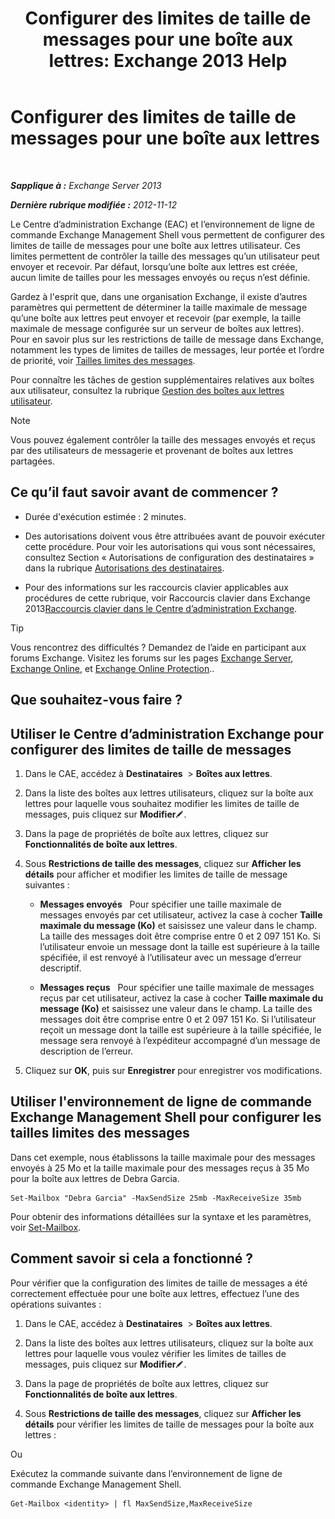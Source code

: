﻿---
title: 'Configurer des limites de taille de messages pour une boîte aux lettres: Exchange 2013 Help'
TOCTitle: Configurer des limites de taille de messages pour une boîte aux lettres
ms:assetid: d1220685-14c0-4c4f-abb2-3920f3046212
ms:mtpsurl: https://technet.microsoft.com/fr-fr/library/Bb124708(v=EXCHG.150)
ms:contentKeyID: 50555498
ms.date: 04/24/2018
mtps_version: v=EXCHG.150
ms.translationtype: HT
---

# Configurer des limites de taille de messages pour une boîte aux lettres

 

_**Sapplique à :** Exchange Server 2013_

_**Dernière rubrique modifiée :** 2012-11-12_

Le Centre d’administration Exchange (EAC) et l’environnement de ligne de commande Exchange Management Shell vous permettent de configurer des limites de taille de messages pour une boîte aux lettres utilisateur. Ces limites permettent de contrôler la taille des messages qu’un utilisateur peut envoyer et recevoir. Par défaut, lorsqu’une boîte aux lettres est créée, aucun limite de tailles pour les messages envoyés ou reçus n’est définie.

Gardez à l'esprit que, dans une organisation Exchange, il existe d’autres paramètres qui permettent de déterminer la taille maximale de message qu’une boîte aux lettres peut envoyer et recevoir (par exemple, la taille maximale de message configurée sur un serveur de boîtes aux lettres). Pour en savoir plus sur les restrictions de taille de message dans Exchange, notamment les types de limites de tailles de messages, leur portée et l’ordre de priorité, voir [Tailles limites des messages](message-size-limits-exchange-2013-help.md).

Pour connaître les tâches de gestion supplémentaires relatives aux boîtes aux utilisateur, consultez la rubrique [Gestion des boîtes aux lettres utilisateur](manage-user-mailboxes-exchange-2013-help.md).

> [!NOTE]
> Vous pouvez également contrôler la taille des messages envoyés et reçus par des utilisateurs de messagerie et provenant de boîtes aux lettres partagées.


## Ce qu’il faut savoir avant de commencer ?

  - Durée d'exécution estimée : 2 minutes.

  - Des autorisations doivent vous être attribuées avant de pouvoir exécuter cette procédure. Pour voir les autorisations qui vous sont nécessaires, consultez Section « Autorisations de configuration des destinataires » dans la rubrique [Autorisations des destinataires](recipients-permissions-exchange-2013-help.md).

  - Pour des informations sur les raccourcis clavier applicables aux procédures de cette rubrique, voir Raccourcis clavier dans Exchange 2013[Raccourcis clavier dans le Centre d’administration Exchange](keyboard-shortcuts-in-the-exchange-admin-center-exchange-online-protection-help.md).

> [!TIP]
> Vous rencontrez des difficultés ? Demandez de l’aide en participant aux forums Exchange. Visitez les forums sur les pages <a href="https://go.microsoft.com/fwlink/p/?linkid=60612">Exchange Server</a>, <a href="https://go.microsoft.com/fwlink/p/?linkid=267542">Exchange Online</a>, et <a href="https://go.microsoft.com/fwlink/p/?linkid=285351">Exchange Online Protection</a>..


## Que souhaitez-vous faire ?

## Utiliser le Centre d’administration Exchange pour configurer des limites de taille de messages

1.  Dans le CAE, accédez à **Destinataires**  \> **Boîtes aux lettres**.

2.  Dans la liste des boîtes aux lettres utilisateurs, cliquez sur la boîte aux lettres pour laquelle vous souhaitez modifier les limites de taille de messages, puis cliquez sur **Modifier**![Icône Modifier](images/Bb124582.6f53ccb2-1f13-4c02-bea0-30690e6ea71d(EXCHG.150).gif "Icône Modifier").

3.  Dans la page de propriétés de boîte aux lettres, cliquez sur **Fonctionnalités de boîte aux lettres**.

4.  Sous **Restrictions de taille des messages**, cliquez sur **Afficher les détails** pour afficher et modifier les limites de taille de message suivantes :
    
      - **Messages envoyés**   Pour spécifier une taille maximale de messages envoyés par cet utilisateur, activez la case à cocher **Taille maximale du message (Ko)** et saisissez une valeur dans le champ. La taille des messages doit être comprise entre 0 et 2 097 151 Ko. Si l’utilisateur envoie un message dont la taille est supérieure à la taille spécifiée, il est renvoyé à l’utilisateur avec un message d’erreur descriptif.
    
      - **Messages reçus**   Pour spécifier une taille maximale de messages reçus par cet utilisateur, activez la case à cocher **Taille maximale du message (Ko)** et saisissez une valeur dans le champ. La taille des messages doit être comprise entre 0 et 2 097 151 Ko. Si l’utilisateur reçoit un message dont la taille est supérieure à la taille spécifiée, le message sera renvoyé à l’expéditeur accompagné d’un message de description de l’erreur.

5.  Cliquez sur **OK**, puis sur **Enregistrer** pour enregistrer vos modifications.

## Utiliser l'environnement de ligne de commande Exchange Management Shell pour configurer les tailles limites des messages

Dans cet exemple, nous établissons la taille maximale pour des messages envoyés à 25 Mo et la taille maximale pour des messages reçus à 35 Mo pour la boîte aux lettres de Debra Garcia.

    Set-Mailbox "Debra Garcia" -MaxSendSize 25mb -MaxReceiveSize 35mb

Pour obtenir des informations détaillées sur la syntaxe et les paramètres, voir [Set-Mailbox](https://technet.microsoft.com/fr-fr/library/bb123981\(v=exchg.150\)).

## Comment savoir si cela a fonctionné ?

Pour vérifier que la configuration des limites de taille de messages a été correctement effectuée pour une boîte aux lettres, effectuez l’une des opérations suivantes :

1.  Dans le CAE, accédez à **Destinataires**  \> **Boîtes aux lettres**.

2.  Dans la liste des boîtes aux lettres utilisateurs, cliquez sur la boîte aux lettres pour laquelle vous voulez vérifier les limites de tailles de messages, puis cliquez sur **Modifier**![Icône Modifier](images/Bb124582.6f53ccb2-1f13-4c02-bea0-30690e6ea71d(EXCHG.150).gif "Icône Modifier").

3.  Dans la page de propriétés de boîte aux lettres, cliquez sur **Fonctionnalités de boîte aux lettres**.

4.  Sous **Restrictions de taille des messages**, cliquez sur **Afficher les détails** pour vérifier les limites de taille de messages pour la boîte aux lettres :

Ou

Exécutez la commande suivante dans l’environnement de ligne de commande Exchange Management Shell.

    Get-Mailbox <identity> | fl MaxSendSize,MaxReceiveSize

